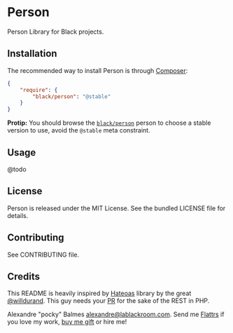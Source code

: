 Person
======

Person Library for Black projects.

Installation
------------

The recommended way to install Person is through [Composer][2]:

```json
{
    "require": {
        "black/person": "@stable"
    }
}
```

__Protip:__ You should browse the [`black/person`][7] person to choose a stable version to use, avoid the `@stable` meta
constraint.

Usage
-----
@todo

License
-------

Person is released under the MIT License. See the bundled LICENSE file for details.

Contributing
------------

See CONTRIBUTING file.

Credits
-------

This README is heavily inspired by [Hateoas][1] library by the great [@willdurand][2]. This guy needs your [PR][3] for the
sake of the REST in PHP.

Alexandre "pocky" Balmes [alexandre@lablackroom.com][4]. Send me [Flattrs][5] if you love my work, [buy me gift][6] or hire me!

[1]: https://github.com/willdurand/Hateoas
[2]: https://github.com/willdurand
[3]: http://williamdurand.fr/2014/07/02/resting-with-symfony-sos/
[4]: mailto:alexandre@lablackroom.com
[5]: https://flattr.com/profile/alexandre.balmes
[6]: http://www.amazon.fr/registry/wishlist/3OR3EENRA5TSK
[7]: https://packagist.org/packages/black/person
